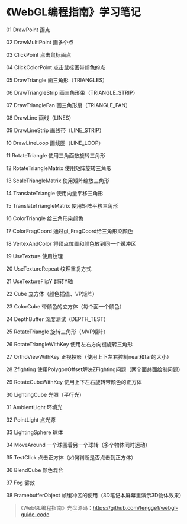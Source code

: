 # 《WebGL编程指南》学习笔记

01 DrawPoint 画点

02 DrawMultiPoint 画多个点

03 ClickPoint 点击鼠标画点

04 ClickColorPoint 点击鼠标画带颜色的点

05 DrawTriangle 画三角形（TRIANGLES）

06 DrawTriangleStrip 画三角形带（TRIANGLE_STRIP）

07 DrawTriangleFan 画三角形扇（TRIANGLE_FAN）

08 DrawLine 画线（LINES）

09 DrawLineStrip 画线带（LINE_STRIP）

10 DrawLineLoop 画线圈（LINE_LOOP）

11 RotateTriangle 使用三角函数旋转三角形

12 RotateTriangleMatrix 使用矩阵旋转三角形

13 ScaleTriangleMatrix 使用矩阵缩放三角形

14 TranslateTriangle 使用向量平移三角形

15 TranslateTriangleMatrix 使用矩阵平移三角形

16 ColorTriangle 给三角形染颜色

17 ColorFragCoord 通过gl_FragCoord给三角形染颜色

18 VertexAndColor 将顶点位置和颜色放到同一个缓冲区

19 UseTexture 使用纹理

20 UseTextureRepeat 纹理重复方式

21 UseTextureFlipY 翻转Y轴

22 Cube 立方体（颜色插值、VP矩阵）

23 ColorCube 带颜色的立方体（每个面一个颜色）

24 DepthBuffer 深度测试（DEPTH_TEST）

25 RotateTriangle 旋转三角形（MVP矩阵）

26 RotateTriangleWithKey 使用左右方向键旋转三角形

27 OrthoViewWithKey 正视投影（使用上下左右控制near和far的大小）

28 Zfighting 使用PolygonOffset解决ZFighting问题（两个面共面绘制问题）

29 RotateCubeWithKey 使用上下左右旋转带颜色的正方体

30 LightingCube 光照（平行光）

31 AmbientLight 环境光

32 PointLight 点光源

33 LightingSphere 球体

34 MoveAround 一个球围着另一个球转（多个物体同时运动）

35 TestClick 点击正方体（如何判断是否点击到正方体）

36 BlendCube 颜色混合

37 Fog 雾效

38 FramebufferObject 帧缓冲区的使用（3D笔记本屏幕里演示3D物体效果）

> 《WebGL编程指南》光盘源码：https://github.com/tengge1/webgl-guide-code

